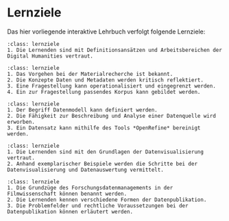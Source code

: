 # Lernziele
Das hier vorliegende interaktive Lehrbuch verfolgt folgende Lernziele:


```{admonition} [Grundzüge der Digital Humanities und deren Rolle in der Filmwissenschaft](../einleitung/filmwissenschaft.md)
:class: lernziele
1. Die Lernenden sind mit Definitionsansätzen und Arbeitsbereichen der Digital Humanities vertraut.
```

```{admonition} [Schritte zur Findung einer Fragestellung](../recherche/toc.md)
:class: lernziele
1. Das Vorgehen bei der Materialrecherche ist bekannt.
2. Die Konzepte Daten und Metadaten werden kritisch reflektiert.
3. Eine Fragestellung kann operationalisiert und eingegrenzt werden.
4. Ein zur Fragestellung passendes Korpus kann gebildet werden.
```

```{admonition} [Prozess der Datenerhebung und Datenbereinigung](../bereinigung/toc.md)
:class: lernziele
1. Der Begriff Datenmodell kann definiert werden.
2. Die Fähigkeit zur Beschreibung und Analyse einer Datenquelle wird erworben.
3. Ein Datensatz kann mithilfe des Tools *OpenRefine* bereinigt werden.
```

```{admonition} [Datenauswertung und Datenvisualisierung mithilfe digitaler Ansätze und Werkzeuge](../auswertung/toc.md)
:class: lernziele
1. Die Lernenden sind mit den Grundlagen der Datenvisualisierung vertraut.
2. Anhand exemplarischer Beispiele werden die Schritte bei der Datenvisualisierung und Datenauswertung vermittelt.
```

```{admonition} [Grundlagen für die Publikation von Forschungsdaten](../publikation/toc.md)
:class: lernziele
1. Die Grundzüge des Forschungsdatenmanagements in der Filmwissenschaft können benannt werden.
2. Die Lernenden kennen verschiedene Formen der Datenpublikation.
3. Die Problemfelder und rechtliche Voraussetzungen bei der Datenpublikation können erläutert werden.
```

